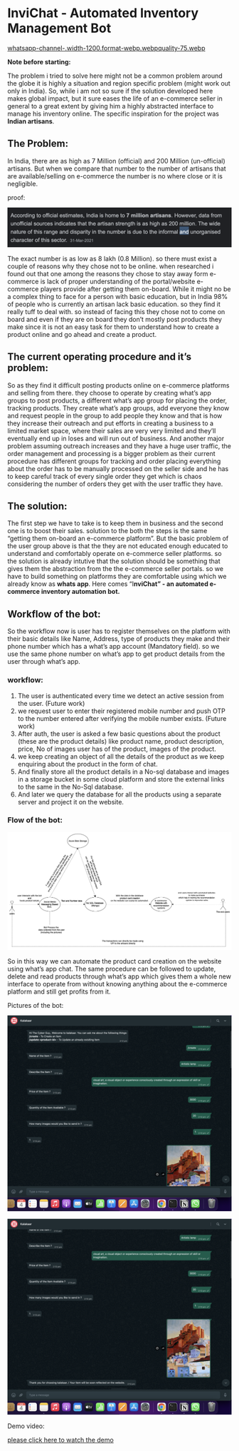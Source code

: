 # InviChat - Automated Inventory Management Bot

[whatsapp-channel-.width-1200.format-webp.webpquality-75.webp](InviChat%20-%20Automated%20Inventory%20Management%20Bot%20a02fc135a3d54fc49460df26197d8172/whatsapp-channel-.width-1200.format-webp.webpquality-75.webp)

**Note before starting:**

The problem i tried to solve here might not be a common problem around the globe it is highly a situation and region specific problem (might work out only in India). So, while i am not so sure if the solution developed here makes global impact, but it sure eases the life of an e-commerce seller in general to a great extent by giving him a highly abstracted interface to manage his inventory online. The specific inspiration for the project was **Indian artisans**.

## The Problem:

In India, there are as high as 7 Million (official) and 200 Million (un-official) artisans. But when we compare that number to the number of artisans that are available/selling on e-commerce the number is no where close or it is negligible. 

proof:

![Screenshot 2022-06-04 at 1.06.21 PM.png](InviChat%20-%20Automated%20Inventory%20Management%20Bot%20a02fc135a3d54fc49460df26197d8172/Screenshot_2022-06-04_at_1.06.21_PM.png)

The exact number is as low as 8 lakh (0.8 Million). so there must exist a couple of reasons why they chose not to be online. when researched i found out that one among the reasons they chose to stay away form e-commerce is lack of proper understanding of the portal/website e-commerce players provide after getting them on-board. While it might no be a complex thing to face for a person with basic education, but in India 98% of people who is currently an artisan lack basic education. so they find it really tuff to deal with. so instead of facing this they chose not to come on board and even if they are on board they don’t mostly post products they make since it is not an easy task for them to understand how to create a product online and go ahead and create a product.

## The current operating procedure and it’s problem:

So as they find it difficult posting products online on e-commerce platforms and selling from there. they choose to operate by creating what’s app groups to post products, a different what’s app group for placing the order, tracking products. They create what’s app groups, add everyone they know and request people in the group to add people they know and that is how they increase their outreach and put efforts in creating a business to a limited market space, where their sales are very very limited and they’ll eventually end up in loses and will run out of business. And another major problem assuming outreach increases and they have a huge user traffic, the order management and processing is a bigger problem as their current procedure has different groups for tracking and order placing everything about the order has to be manually processed on the seller side and he has to keep careful track of every single order they get which is chaos considering the number of orders they get with the user traffic they have.

## The solution:

The first step we have to take is to keep them in business and the second one is to boost their sales. solution to the both the steps is the same “getting them on-board an e-commerce platform”. But the basic problem of the user group above is that the they are not educated enough educated to understand and comfortably operate on e-commerce seller platforms. so the solution is already intutive that the solution should be something that gives them the abstraction from the the e-commerce seller portals. so we have to build something on platforms they are comfortable using which we already know as **whats app**. Here comes “I**nviChat” - an automated e-commerce inventory automation bot.**

## Workflow of the bot:

So the workflow now is user has to register themselves on the platform with their basic details like Name, Address, type of products they make and their phone number which has a what’s app account (Mandatory field). so we use the same phone number on what’s app to get product details from the user through what’s app.

### workflow:

1. The user is authenticated every time we detect an active session from the user. (Future work)
2. we request user to enter their registered mobile number and push OTP to the number entered after verifying the mobile number exists. (Future work)
3. After auth, the user is asked a few basic questions about the product (these are the product details) like product name, product description, price, No of images user has of the product, images of the product. 
4. we keep creating an object of all the details of the product as we keep enquiring about the product in the form of chat.  
5. And finally store all the product details in a No-sql database and images in a storage bucket in some cloud platform and store the external links to the same in the No-Sql database. 
6. And later we query the database for all the products using a separate server and project it on the website.

### Flow of the bot:

![htmlupload-1651070929944.png](InviChat%20-%20Automated%20Inventory%20Management%20Bot%20a02fc135a3d54fc49460df26197d8172/htmlupload-1651070929944.png)

So in this way we can automate the product card creation on the website using what’s app chat. The same procedure can be followed to update, delete and read products through what’s app which gives them a whole new interface to operate from without knowing anything about the e-commerce platform and still get profits from it.

Pictures of the bot: 

![Screenshot 2022-06-04 at 2.28.10 PM.png](InviChat%20-%20Automated%20Inventory%20Management%20Bot%20a02fc135a3d54fc49460df26197d8172/Screenshot_2022-06-04_at_2.28.10_PM.png)

![Screenshot 2022-06-04 at 2.28.22 PM.png](InviChat%20-%20Automated%20Inventory%20Management%20Bot%20a02fc135a3d54fc49460df26197d8172/Screenshot_2022-06-04_at_2.28.22_PM.png)

Demo video: 

[please click here to watch the demo](https://drive.google.com/file/d/1nSuoiog_uaUAoRycibOj8D9NBP1ZM22b/view?usp=sharing)